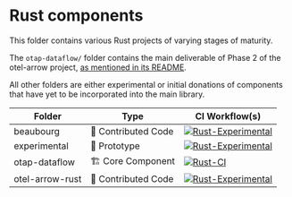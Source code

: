 # Rust components

This folder contains various Rust projects of varying stages of maturity.

The `otap-dataflow/` folder contains the main deliverable of Phase 2 of the
otel-arrow project, [as mentioned in its README](./otap-dataflow/README.md).

All other folders are either experimental or initial donations of components
that have yet to be incorporated into the main library.

| Folder          | Type                | CI Workflow(s)    |
|-----------------|---------------------|-------------------|
| beaubourg       | 🤝 Contributed Code | [![Rust-Experimental](https://github.com/open-telemetry/otel-arrow/actions/workflows/rust-experimental.yml/badge.svg)](https://github.com/open-telemetry/otel-arrow/actions/workflows/rust-experimental.yml) |
| experimental    | 🧪 Prototype        | [![Rust-Experimental](https://github.com/open-telemetry/otel-arrow/actions/workflows/rust-experimental.yml/badge.svg)](https://github.com/open-telemetry/otel-arrow/actions/workflows/rust-experimental.yml) |
| otap-dataflow   | 🏗️ Core Component   | [![Rust-CI](https://github.com/open-telemetry/otel-arrow/actions/workflows/rust-ci.yml/badge.svg)](https://github.com/open-telemetry/otel-arrow/actions/workflows/rust-ci.yml)          |
| otel-arrow-rust | 🤝 Contributed Code | [![Rust-Experimental](https://github.com/open-telemetry/otel-arrow/actions/workflows/rust-experimental.yml/badge.svg)](https://github.com/open-telemetry/otel-arrow/actions/workflows/rust-experimental.yml) |
